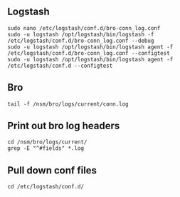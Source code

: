 ## Logstash

	sudo nano /etc/logstash/conf.d/bro-conn_log.conf
	sudo -u logstash /opt/logstash/bin/logstash -f /etc/logstash/conf.d/bro-conn_log.conf --debug
	sudo -u logstash /opt/logstash/bin/logstash agent -f /etc/logstash/conf.d/bro-conn_log.conf --configtest
	sudo -u logstash /opt/logstash/bin/logstash agent -f /etc/logstash/conf.d --configtest

## Bro

	tail -f /nsm/bro/logs/current/conn.log

## Print out bro log headers

	cd /nsm/bro/logs/current/
	grep -E "^#fields" *.log

## Pull down conf files

	cd /etc/logstash/conf.d/

